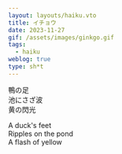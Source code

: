 ```yaml
---
layout: layouts/haiku.vto
title: イチョウ
date: 2023-11-27
gif: /assets/images/ginkgo.gif
tags:
  - haiku
weblog: true
type: sh*t
---
```


<!-- jp -->

鴨の足
<br> 池にさざ波
<br> 黄の閃光

<!-- endjp -->

<!-- en -->

A duck's feet
<br> Ripples on the pond
<br> A flash of yellow

<!-- enden -->
